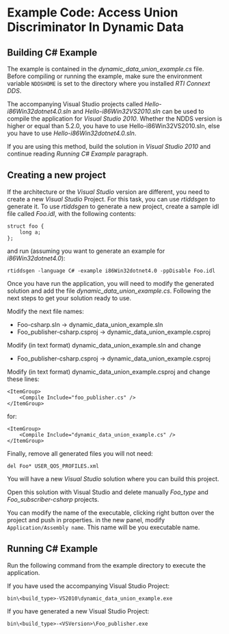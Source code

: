 # Example Code: Access Union Discriminator In Dynamic Data

## Building C# Example
The example is contained in the *dynamic_data_union_example.cs* file. Before
compiling or running the example, make sure the environment variable `NDDSHOME`
is set to the directory where you installed *RTI Connext DDS*.

The accompanying Visual Studio projects called *Hello-i86Win32dotnet4.0.sln* and
*Hello-i86Win32VS2010.sln* can be used to compile the application for
*Visual Studio 2010*. Whether the NDDS version is higher or equal than 5.2.0,
you have to use Hello-i86Win32VS2010.sln, else you have to use
*Hello-i86Win32dotnet4.0.sln*.

If you are using this method, build the solution in *Visual Studio 2010* and
continue reading *Running C# Example* paragraph.

## Creating a new project
If the architecture or the *Visual Studio* version are different, you need to
create a new *Visual Studio* Project. For this task, you can use *rtiddsgen* to
generate it. To use *rtiddsgen* to generate a new project, create a sample idl
file called *Foo.idl*, with the following contents:
```
struct foo {
    long a;
};
```

and run (assuming you want to generate an example for *i86Win32dotnet4.0*):
```
rtiddsgen -language C# -example i86Win32dotnet4.0 -ppDisable Foo.idl
```

Once you have run the application, you will need to modify the generated
solution and add the file *dynamic_data_union_example.cs*. Following the next
steps to get your solution ready to use.

Modify the next file names:
- Foo-csharp.sln -> dynamic_data_union_example.sln
- Foo_publisher-csharp.csproj -> dynamic_data_union_example.csproj

Modify (in text format) dynamic_data_union_example.sln and change
- Foo_publisher-csharp.csproj -> dynamic_data_union_example.csproj

Modify (in text format) dynamic_data_union_example.csproj and change
these lines:
```
<ItemGroup>
    <Compile Include="foo_publisher.cs" />
</ItemGroup>
```
for:
```
<ItemGroup>
    <Compile Include="dynamic_data_union_example.cs" />
</ItemGroup>
```

Finally, remove all generated files you will not need:
```
del Foo* USER_QOS_PROFILES.xml
```

You will have a new *Visual Studio* solution where you can build this project.

Open this solution with Visual Studio and delete manually *Foo_type* and
*Foo_subscriber-csharp* projects.

You can modify the name of the executable, clicking right button over the
project and push in properties. in the new panel, modify
`Application/Assembly name`. This name will be you executable name.

## Running C# Example
Run the following command from the example directory to execute
the application.

If you have used the accompanying Visual Studio Project:
```
bin\<build_type>-VS2010\dynamic_data_union_example.exe
```

If you have generated a new Visual Studio Project:
```
bin\<build_type>-<VSVersion>\Foo_publisher.exe
```
